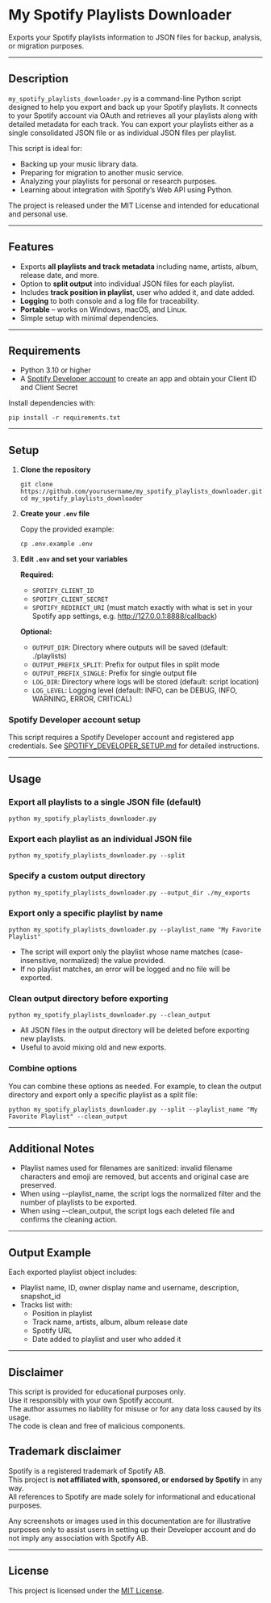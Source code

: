 # My Spotify Playlists Downloader

Exports your Spotify playlists information to JSON files for backup, analysis, or migration purposes.

---

## Description

`my_spotify_playlists_downloader.py` is a command-line Python script designed to help you export and back up your
Spotify playlists. It connects to your Spotify account via OAuth and retrieves all your playlists along with detailed
metadata for each track. You can export your playlists either as a single consolidated JSON file or as individual JSON
files per playlist.

This script is ideal for:

- Backing up your music library data.
- Preparing for migration to another music service.
- Analyzing your playlists for personal or research purposes.
- Learning about integration with Spotify’s Web API using Python.

The project is released under the MIT License and intended for educational and personal use.

---

## Features

- Exports **all playlists and track metadata** including name, artists, album, release date, and more.
- Option to **split output** into individual JSON files for each playlist.
- Includes **track position in playlist**, user who added it, and date added.
- **Logging** to both console and a log file for traceability.
- **Portable** – works on Windows, macOS, and Linux.
- Simple setup with minimal dependencies.

---

## Requirements

- Python 3.10 or higher
- A [Spotify Developer account](SPOTIFY_DEVELOPER_SETUP.md) to create an app and obtain your Client ID and Client
  Secret

Install dependencies with:

```shell
pip install -r requirements.txt
```

---

## Setup

1. **Clone the repository**

    ```shell
    git clone https://github.com/yourusername/my_spotify_playlists_downloader.git
    cd my_spotify_playlists_downloader
    ```

2. **Create your `.env` file**

   Copy the provided example:

    ```shell
    cp .env.example .env
    ```

3. **Edit `.env` and set your variables**

   **Required:**

    - `SPOTIFY_CLIENT_ID`
    - `SPOTIFY_CLIENT_SECRET`
    - `SPOTIFY_REDIRECT_URI` (must match exactly with what is set in your Spotify app settings,
      e.g. <http://127.0.0.1:8888/callback>)

   **Optional:**

    - `OUTPUT_DIR`: Directory where outputs will be saved (default: ./playlists)
    - `OUTPUT_PREFIX_SPLIT`: Prefix for output files in split mode
    - `OUTPUT_PREFIX_SINGLE`: Prefix for single output file
    - `LOG_DIR`: Directory where logs will be stored (default: script location)
    - `LOG_LEVEL`: Logging level (default: INFO, can be DEBUG, INFO, WARNING, ERROR, CRITICAL)

### Spotify Developer account setup

This script requires a Spotify Developer account and registered app credentials.
See [SPOTIFY_DEVELOPER_SETUP.md](SPOTIFY_DEVELOPER_SETUP.md) for detailed instructions.

---

## Usage

### Export all playlists to a single JSON file (default)

```shell
python my_spotify_playlists_downloader.py
```

### Export each playlist as an individual JSON file

```shell
python my_spotify_playlists_downloader.py --split
```

### Specify a custom output directory

```shell
python my_spotify_playlists_downloader.py --output_dir ./my_exports
```

### Export only a specific playlist by name

```shell
python my_spotify_playlists_downloader.py --playlist_name "My Favorite Playlist"
```

- The script will export only the playlist whose name matches (case-insensitive, normalized) the value provided.
- If no playlist matches, an error will be logged and no file will be exported.

### Clean output directory before exporting

```shell
python my_spotify_playlists_downloader.py --clean_output
```

- All JSON files in the output directory will be deleted before exporting new playlists.
- Useful to avoid mixing old and new exports.

### Combine options

You can combine these options as needed. For example, to clean the output directory and export only a specific playlist
as a split file:

```shell
python my_spotify_playlists_downloader.py --split --playlist_name "My Favorite Playlist" --clean_output
```

---

## Additional Notes

- Playlist names used for filenames are sanitized: invalid filename characters and emoji are removed, but accents and
  original case are preserved.
- When using --playlist_name, the script logs the normalized filter and the number of playlists to be exported.
- When using --clean_output, the script logs each deleted file and confirms the cleaning action.

---

## Output Example

Each exported playlist object includes:

- Playlist name, ID, owner display name and username, description, snapshot_id
- Tracks list with:
  - Position in playlist
  - Track name, artists, album, album release date
  - Spotify URL
  - Date added to playlist and user who added it

---

## Disclaimer

This script is provided for educational purposes only.  
Use it responsibly with your own Spotify account.  
The author assumes no liability for misuse or for any data loss caused by its usage.  
The code is clean and free of malicious components.

## Trademark disclaimer

Spotify is a registered trademark of Spotify AB.  
This project is **not affiliated with, sponsored, or endorsed by Spotify** in any way.  
All references to Spotify are made solely for informational and educational purposes.

Any screenshots or images used in this documentation are for illustrative purposes only to assist users in setting up
their Developer account and do not imply any association with Spotify AB.

---

## License

This project is licensed under the [MIT License](../../LICENSE).
